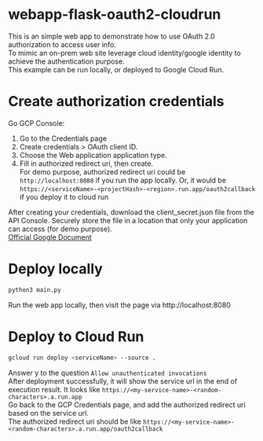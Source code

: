 # webapp-flask-oauth2-cloudrun
This is an simple web app to demonstrate how to use OAuth 2.0 authorization to access user info. \
To mimic an on-prem web site leverage cloud identity/google identity to achieve the authentication purpose. \
This example can be run locally, or deployed to Google Cloud Run. 


# Create authorization credentials

Go GCP Console:
1. Go to the Credentials page
2. Create credentials > OAuth client ID.
3. Choose the Web application application type.
4. Fill in authorized redirect uri, then create. \
    For demo purpose, authorized redirect uri could be `http://localhost:8080` if you run the app locally. Or, it would be `https://<serviceName>-<projectHash>-<region>.run.app/oauth2callback` if you deploy it to cloud run 

After creating your credentials, download the client_secret.json file from the API Console. Securely store the file in a location that only your application can access (for demo purpose).\
[Official Google Document](https://developers.google.com/identity/protocols/oauth2/web-server#creatingcred)


# Deploy locally 
```sh
python3 main.py
```
Run the web app locally, then visit the page via http://localhost:8080


# Deploy to Cloud Run
```sh
gcloud run deploy <serviceName> --source .
```
Answer y to the question `Allow unauthenticated invocations` \
After deployment successfully, it will show the service url in the end of execution result. It looks like `https://<my-service-name>-<random-characters>.a.run.app`\
Go back to the GCP Credentials page, and add the authorized redirect uri based on the service url. \
The authorized redirect uri should be like `https://<my-service-name>-<random-characters>.a.run.app/oauth2callback`